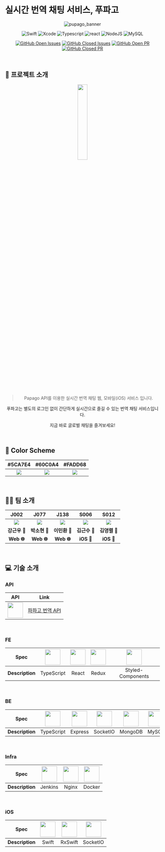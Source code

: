 # 실시간 번역 채팅 서비스, 푸파고

<div align="center">

![pupago_banner](https://user-images.githubusercontent.com/38778829/99610310-e99e0980-2a54-11eb-9ecf-a928d5a836f7.jpg)
</br>

![Swift](https://img.shields.io/badge/swift-v5.x-orange?logo=swift)
![Xcode](https://img.shields.io/badge/xcode-v12.x-blue?logo=xcode)
![Typescript](https://img.shields.io/badge/typescript-v4.0.2-yellow?logo=typescript)
![react](https://img.shields.io/badge/react-16.13-1cf?logo=react)
![NodeJS](https://img.shields.io/badge/node.js-v12.18.3-green?logo=node.js)
![MySQL](https://img.shields.io/badge/mysql-v5.7.32-blue?logo=mysql)

[![GitHub Open Issues](https://img.shields.io/github/issues-raw/boostcamp-2020/Project02-A-RealTime-Translation-Messenger?color=green)](https://github.com/boostcamp-2020/Project02-A-RealTime-Translation-Messenger/issues)
[![GitHub Closed Issues](https://img.shields.io/github/issues-closed-raw/boostcamp-2020/Project02-A-RealTime-Translation-Messenger?color=red)](https://github.com/boostcamp-2020/Project02-A-RealTime-Translation-Messenger/issues)
[![GitHub Open PR](https://img.shields.io/github/issues-pr-raw/boostcamp-2020/Project02-A-RealTime-Translation-Messenger?color=green)](https://github.com/boostcamp-2020/Project02-A-RealTime-Translation-Messenger/issues)
[![GitHub Closed PR](https://img.shields.io/github/issues-pr-closed-raw/boostcamp-2020/Project02-A-RealTime-Translation-Messenger?color=red)](https://github.com/boostcamp-2020/Project02-A-RealTime-Translation-Messenger/issues)

</div align="center">

</br>


## 📌 프로젝트 소개

<div align="center">
<img width="25%" src="https://i.imgur.com/AXo1AoR.png">

</div>
</br>

<div align="center">

> Papago API를 이용한 실시간 번역 채팅 웹, 모바일(iOS) 서비스 입니다.

푸파고는 별도의 로그인 없이 간단하게 실시간으로 즐길 수 있는 번역 채팅 서비스입니다.

지금 바로 글로벌 채팅을 즐겨보세요!

</div>

</br>

## 🎨 Color Scheme
|#5CA7E4|#60C0A4|#FADD68|
| :--: | :--: | :--: |
|![](https://i.imgur.com/F0kjHIW.jpg)|![](https://i.imgur.com/VJ4ezUK.jpg)|![](https://i.imgur.com/AkApNNT.jpg)|

</br>

## 👨‍🍳 팀 소개
|J002 |J077 | J138 | S006 | S012|
| :--:| :--:|  :--:  | :--:  | :--:  |
| ![](https://i.imgur.com/zmCKLZz.jpg) | ![](https://i.imgur.com/L6YXjBe.jpg)| ![](https://i.imgur.com/r0KdRs2.jpg) |   ![](https://i.imgur.com/cucP2S4.jpg) | ![](https://i.imgur.com/tX8mqPg.jpg) |
| **강근우 🧇** | **박소현 🥐** | **이민환 🌭** | **김근수 🍩** | **김영렬 🥯** |
|**Web 🌐**|**Web 🌐**|**Web 🌐**|**iOS 🍎**|**iOS 🍎**|

</br>

## 💻 기술 소개

### API
| API | Link |
| :--: | :--: |
| <img width= 50 src="https://i.imgur.com/2pLrZzB.png"> | [파파고 번역 API](https://www.ncloud.com/product/aiService/papagoNmt) |

</br>

### FE

| Spec | <img width= 50 src="https://noticon-static.tammolo.com/dgggcrkxq/image/upload/v1566913457/noticon/eh4d0dnic4n1neth3fui.png"> | <img width= 50 src="https://noticon-static.tammolo.com/dgggcrkxq/image/upload/v1566557331/noticon/d5hqar2idkoefh6fjtpu.png"> | <img width= 50 src="https://noticon-static.tammolo.com/dgggcrkxq/image/upload/v1567749614/noticon/zgdaxpaif5ojeduonygb.png"> | <img width= 50 src="https://noticon-static.tammolo.com/dgggcrkxq/image/upload/v1568851518/noticon/lwj3hr9v1yoheimtwc1w.png"> |
| :--: | :--: | :--: | :--: | :--: |
| **Description** | TypeScript | React | Redux | Styled-Components |

</br>

### BE
| Spec | <img width= 50 src="https://noticon-static.tammolo.com/dgggcrkxq/image/upload/v1566913457/noticon/eh4d0dnic4n1neth3fui.png"> | <img width= 50 src="https://noticon-static.tammolo.com/dgggcrkxq/image/upload/v1597622806/noticon/avedhz3pvaij65k3ztar.png"> | <img width= 50 src="https://i.imgur.com/pfnOdTD.png"> | <img width= 50 src="https://noticon-static.tammolo.com/dgggcrkxq/image/upload/v1581824691/noticon/hmvqgvug8zl7etwmabuq.png"> | <img width= 50 src="https://noticon-static.tammolo.com/dgggcrkxq/image/upload/v1603423163/noticon/az0cvs28lm7gxoowlsva.png"> | <img width= 50 src="https://i.imgur.com/1lgBkrb.png"> |
| :--: | :--: | :--: | :--: | :--: | :--: | :--: |
| **Description** | TypeScript | Express | SocketIO | MongoDB | MySQL | PM2 |

</br>


### Infra
| Spec | <img width= 50 src="https://noticon-static.tammolo.com/dgggcrkxq/image/upload/v1566778391/noticon/l0uiouhpeiq31huqu7ft.jpg"> | <img width= 50 src="https://noticon-static.tammolo.com/dgggcrkxq/image/upload/v1566798146/noticon/lku5cppzh8r7awwsmmko.png"> | <img width= 50 src="https://noticon-static.tammolo.com/dgggcrkxq/image/upload/v1568175385/noticon/iodu1jssf0kwe4oie2dt.png">|
| :--: | :--: | :--: | :--: |
| **Description** | Jenkins | Nginx | Docker |

<br/>

### iOS

| Spec | <img width= 50 src="https://i.imgur.com/zrqZoFO.png"> | <img width= 50 src="https://i.imgur.com/XmtgSnK.png"> | <img width= 50  src="https://i.imgur.com/pfnOdTD.png"> 
| :--: | :--: | :--: | :--: |
| **Description** | Swift | RxSwift | SocketIO | 

